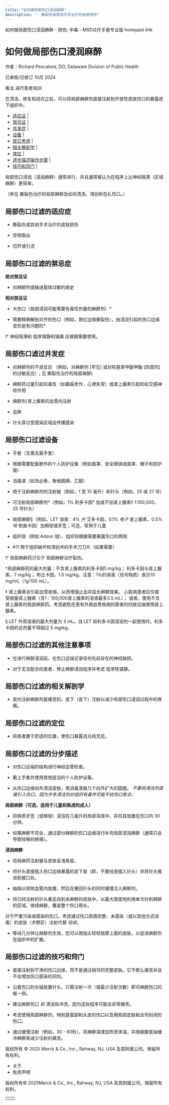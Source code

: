 ```yaml
---
title: "如何做局部伤口浸润麻醉"
description: "- 撕裂伤或其他手术治疗的皮肤损伤"
---
```


﻿如何做局部伤口浸润麻醉 \- 损伤; 中毒 \- MSD诊疗手册专业版 honeypot link

# 如何做局部伤口浸润麻醉

作者：Richard Pescatore, DO, Delaware Division of Public Health

已审核/已修订 10月 2024

看法 进行患者培训

在清洁、修复和闭合之前，可以将局部麻醉剂直接注射到开放性皮肤伤口的暴露皮下组织中。

- [适应证](#适应证_v56261462_zh) \|
- [禁忌证](#禁忌证_v56261471_zh) \|
- [并发症](#并发症_v56261485_zh) \|
- [设备](#设备_v56261499_zh) \|
- [其它考虑](#其它考虑_v56261523_zh) \|
- [相关解剖学](#相关解剖学_v56261531_zh) \|
- [体位](#体位_v56261536_zh) \|
- [逐步描述操作步骤](#逐步描述操作步骤_v56261541_zh) \|
- [技巧和窍门](#技巧和窍门_v56261571_zh) \|

局部伤口浸润（浸润麻醉）通常进行，并且通常被认为在程序上比神经阻滞（区域麻醉）更简单。

（参见 撕裂伤治疗的局部麻醉及如何清洗、清创和包扎伤口。）

## 局部伤口过滤的适应症

- 撕裂伤或其他手术治疗的皮肤损伤

- 异物取出

- 切开或引流


## 局部伤口过滤的禁忌症

**绝对禁忌证**

- 对麻醉剂或输送载体过敏的病史


**相对禁忌证**

- 大伤口（局部浸润可能需要有毒性剂量的麻醉剂）\*

- 需要精确解剖对齐的伤口（例如，唇红边缘撕裂伤），由浸润引起的伤口边缘变形是有问题的\*


\\* 神经阻滞和 程序镇静和镇痛 应根据需要使用。

## 局部伤口滤过并发症

- 对麻醉剂的不良反应 （例如，对麻醉剂 \[罕见\] 或对羟基苯甲酸甲酯 \[防腐剂\] 的过敏反应）; 见 撕裂伤治疗的局部麻醉)

- 麻醉药过量引起的毒性（如癫痫发作，心律失常）或肾上腺素引起的拟交感神经作用

- 麻醉剂/肾上腺素的血管内注射

- 血肿

- 针头穿过受感染区域会传播感染


## 局部伤口过滤设备

- 手套（无需无菌手套）

- 根据需要配备额外的个人防护设备（例如面罩、安全眼镜或面罩、帽子和防护服）

- 消毒液（如洗必泰，聚维酮碘、乙醇）

- 用于注射麻醉剂的注射器（例如，1 至 10 毫升）和针头（例如，25 或 27 号）

- 可注射局部麻醉剂\*（例如，1% 利多卡因† 加或不加肾上腺素‡ 1:100,000，25 号针头）

- 局部麻醉§（例如，LET 溶液：4% _升_ 艾多卡因，0.1% _电子_ 肾上腺素，0.5% _吨_ 依曲卡因）加棉球或牙签；可选，常用于儿童

- 组织钳（例如 Adson 钳）、组织钩根据需要暴露伤口的两侧

- #11 用于组织破坏和清创术的手术刀刀片（如果需要）


\\* 局部麻醉药讨论于 局部麻醉治疗裂伤。

†局部麻醉药的最大剂量：不含肾上腺素的利多卡因5 mg/kg； 利多卡因与肾上腺素，7 mg/kg； 布比卡因，1.5 mg/kg。注意：1％的溶液（任何物质）表示10 mg/mL（1g/100 mL）。

‡ 肾上腺素会引起血管收缩，从而增强止血并延长麻醉效果。 心脏病患者应仅接受限量肾上腺素（含1：100,000肾上腺素的溶液最多3.5 mL）； 或者，使用不含肾上腺素的局部麻醉药。考虑避免在患有外周血管疾病的患者的四肢远端使用肾上腺素。

§ LET 外用溶液的最大剂量为 3 mL。当 LET 和利多卡因浸润剂一起使用时，利多卡因的总剂量不得超过 5 mg/kg。

## 局部伤口过滤的其他注意事项

- 在进行麻醉浸润前，在伤口远端记录任何先前存在的神经缺损。

- 对于无法配合的患者，停止麻醉浸润程序并考虑 程序性镇静。


## 局部伤口过滤的相关解剖学

- 皮内注射麻醉剂是痛苦的。皮下（皮下）注射以减少局部伤口浸润过程中的疼痛。


## 局部伤口过滤的定位

- 将患者置于舒适的位置，使伤口暴露且光线充足。


## 局部伤口过滤的分步描述

- 对伤口远端的结构进行神经血管检查。

- 戴上手套并使用其他适当的个人防护设备。

- 从伤口边缘向外清洁皮肤，用消毒液做几个向外扩大的圆圈。 _不要将清洁剂直接引入伤口，因为许多清洁剂对组织有毒并可能干扰伤口愈合。_


**局部麻醉（可选，适用于儿童和焦虑的成人）**

- 将棉质牙签（或棉球）浸泡在几毫升的局部溶液中，并将其放置在伤口内 30 分钟。

- 如果麻醉不完全，通过部分麻醉的伤口边缘进行补充局部浸润麻醉（通常只会导致轻微的疼痛）。


**浸润麻醉**

- 将局麻药注射器与皮肤呈浅角度。

- 将针头直接插入伤口边缘暴露的皮下层（即，不要经皮插入针头）并将针头推进到接口处。

- 抽吸以排除血管内放置，然后在撤回针头的同时缓慢注入麻醉剂。

- 将已经注射的针头重定向到未麻醉的皮肤中，以最大限度地利用单次针刺麻醉的区域。继续麻醉，覆盖整个伤口周长。

对于严重污染或感染的伤口，考虑通过伤口周围完整、未感染（或以其他方式消毒）的皮肤（术野区）注射代替 _经皮_。


- 等待几分钟让麻醉剂生效。您可以用指尖轻轻按摩上面的皮肤，以促进麻醉剂在组织中的扩散。


## 局部伤口过滤的技巧和窍门

- 直接注射到干净的伤口边缘，而不是通过相邻的完整皮肤。它不那么痛苦并且不会增加伤口感染的风险。

- 沿着伤口的长轴放置针头，只需注射一次（或最少注射次数）即可麻醉伤口的每一侧。

- 建议麻醉伤口 _前_ 清洁和冲洗，因为这些程序可能会非常痛苦。

- 考虑使用局部麻醉剂，特别是面部和头皮的伤口以及用局部皮肤粘合剂封闭的伤口。

- 通过缓慢注射（例如，30 - 60秒），将麻醉溶液加热至体温，并用碳酸氢钠缓冲麻醉来减少注射的痛苦。




版权所有 © 2025
Merck & Co., Inc., Rahway, NJ, USA 及其附属公司。保留所有权利。

- 关于
- 免责声明

版权所有© 2025Merck & Co., Inc., Rahway, NJ, USA 及其附属公司。保留所有权利。

|     |     |
| --- | --- |
|  |  |